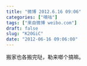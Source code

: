 ```yaml
---
title: "微博 2012.6.16 09:06"
categories: ["嘀咕"]
tags: ["来自微博 weibo.com"]
draft: false
slug: "K20GiC"
date: "2012-06-16 09:06:00"
---
```


<p>搬家也各搬完哒，勒来啷个搞嘛。 ​​​​</p>

